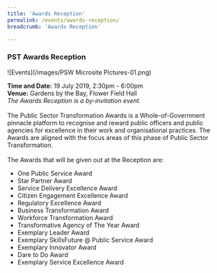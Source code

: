```yaml
---
title: 'Awards Reception'
permalink: /events/awards-reception/
breadcrumb: 'Awards Reception'

---
```



### PST Awards Reception

![Events](/images/PSW Microsite Pictures-01.png)

**Time and Date:** 19 July 2019, 2:30pm - 6:00pm
<br>
**Venue:** Gardens by the Bay, Flower Field Hall
<br>
*The Awards Reception is a by-invitation event.*
<br>
<br>
The Public Sector Transformation Awards is a Whole-of-Government pinnacle platform to recognise and reward public officers and public agencies for excellence in their work and organisational practices. The Awards are aligned with the focus areas of this phase of Public Sector Transformation. 
<br>
<br>
The Awards that will be given out at the Reception are:<br>
<ul>
  <li>One Public Service Award</li>

  <li>Star Partner Award</li>

  <li>Service Delivery Excellence Award</li>

  <li>Citizen Engagement Excellence Award</li>

  <li>Regulatory Excellence Award</li>

  <li>Business Transformation Award</li>

  <li>Workforce Transformation Award</li>

  <li>Transformative Agency of The Year Award</li>

  <li>Exemplary Leader Award</li>

  <li>Exemplary SkillsFuture @ Public Service Award</li>

  <li>Exemplary Innovator Award</li>

  <li>Dare to Do Award</li>

  <li>Exemplary Service Excellence Award</li>

</ul>
<!-- <a href="#"><img src="/images/sign-up-btn.png" style="width:280px" /> </a> -->
<!-- <a href="include link><img src="/include image" style="width:280px"/> </a> --> 
